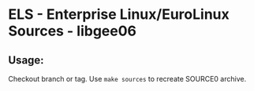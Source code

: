 # ELS - Enterprise Linux/EuroLinux Sources - libgee06
 
## Usage:
  Checkout branch or tag. Use `make sources` to recreate  SOURCE0 archive.
